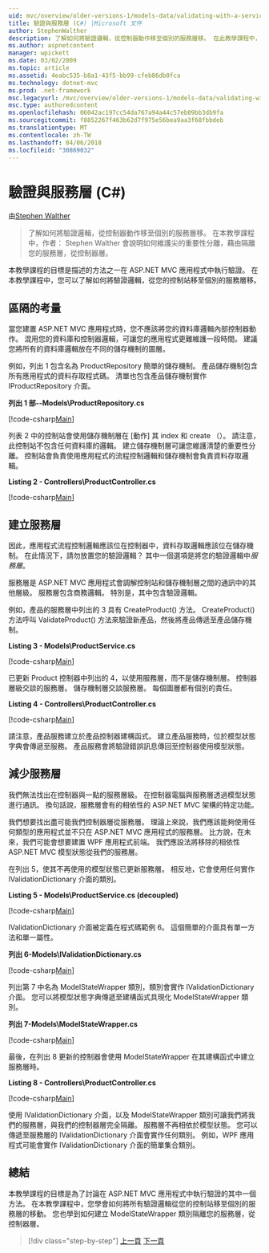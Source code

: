 ```yaml
---
uid: mvc/overview/older-versions-1/models-data/validating-with-a-service-layer-cs
title: 驗證與服務層 (C#) |Microsoft 文件
author: StephenWalther
description: 了解如何將驗證邏輯，從控制器動作移至個別的服務層移。 在此教學課程中，說明作者： Stephen Walther 如何您...
ms.author: aspnetcontent
manager: wpickett
ms.date: 03/02/2009
ms.topic: article
ms.assetid: 4eabc535-b8a1-43f5-bb99-cfeb86db0fca
ms.technology: dotnet-mvc
ms.prod: .net-framework
msc.legacyurl: /mvc/overview/older-versions-1/models-data/validating-with-a-service-layer-cs
msc.type: authoredcontent
ms.openlocfilehash: 06042ac197cc54da767a94a44c57eb09bb3db9fa
ms.sourcegitcommit: f8852267f463b62d7f975e56bea9aa3f68fbbdeb
ms.translationtype: MT
ms.contentlocale: zh-TW
ms.lasthandoff: 04/06/2018
ms.locfileid: "30869032"
---
```

<a name="validating-with-a-service-layer-c"></a>驗證與服務層 (C#)
====================
由[Stephen Walther](https://github.com/StephenWalther)

> 了解如何將驗證邏輯，從控制器動作移至個別的服務層移。 在本教學課程中，作者： Stephen Walther 會說明如何維護尖的重要性分離，藉由隔離您的服務層，從控制器層。


本教學課程的目標是描述的方法之一在 ASP.NET MVC 應用程式中執行驗證。 在本教學課程中，您可以了解如何將驗證邏輯，從您的控制站移至個別的服務層移。

## <a name="separating-concerns"></a>區隔的考量

當您建置 ASP.NET MVC 應用程式時，您不應該將您的資料庫邏輯內部控制器動作。 混用您的資料庫和控制器邏輯，可讓您的應用程式更難維護一段時間。 建議您將所有的資料庫邏輯放在不同的儲存機制的圖層。

例如，列出 1 包含名為 ProductRepository 簡單的儲存機制。 產品儲存機制包含所有應用程式的資料存取程式碼。 清單也包含產品儲存機制實作 IProductRepository 介面。

**列出 1 部--Models\ProductRepository.cs**

[!code-csharp[Main](validating-with-a-service-layer-cs/samples/sample1.cs)]

列表 2 中的控制站會使用儲存機制層在 [動作] 其 index 和 create （）。 請注意，此控制站不包含任何資料庫的邏輯。 建立儲存機制層可讓您維護清楚的重要性分離。 控制站會負責使用應用程式的流程控制邏輯和儲存機制會負責資料存取邏輯。

**Listing 2 - Controllers\ProductController.cs**

[!code-csharp[Main](validating-with-a-service-layer-cs/samples/sample2.cs)]

## <a name="creating-a-service-layer"></a>建立服務層

因此，應用程式流程控制邏輯應該位在控制器中，資料存取邏輯應該位在儲存機制。 在此情況下，請勿放置您的驗證邏輯？ 其中一個選項是將您的驗證邏輯中*服務層*。

服務層是 ASP.NET MVC 應用程式會調解控制站和儲存機制層之間的通訊中的其他層級。 服務層包含商務邏輯。 特別是，其中包含驗證邏輯。

例如，產品的服務層中列出的 3 具有 CreateProduct() 方法。 CreateProduct() 方法呼叫 ValidateProduct() 方法來驗證新產品，然後將產品傳遞至產品儲存機制。

**Listing 3 - Models\ProductService.cs**

[!code-csharp[Main](validating-with-a-service-layer-cs/samples/sample3.cs)]

已更新 Product 控制器中列出的 4，以使用服務層，而不是儲存機制層。 控制器層級交談的服務層。 儲存機制層交談服務層。 每個圖層都有個別的責任。

**Listing 4 - Controllers\ProductController.cs**

[!code-csharp[Main](validating-with-a-service-layer-cs/samples/sample4.cs)]

請注意，產品服務建立於產品控制器建構函式。 建立產品服務時，位於模型狀態字典會傳遞至服務。 產品服務會將驗證錯誤訊息傳回至控制器使用模型狀態。

## <a name="decoupling-the-service-layer"></a>減少服務層

我們無法找出在控制器與一點的服務層級。 在控制器電腦與服務層透過模型狀態進行通訊。 換句話說，服務層會有的相依性的 ASP.NET MVC 架構的特定功能。

我們想要找出盡可能我們控制器層從服務層。 理論上來說，我們應該能夠使用任何類型的應用程式並不只在 ASP.NET MVC 應用程式的服務層。 比方說，在未來，我們可能會想要建置 WPF 應用程式前端。 我們應設法將移除的相依性 ASP.NET MVC 模型狀態從我們的服務層。

在列出 5，使其不再使用的模型狀態已更新服務層。 相反地，它會使用任何實作 IValidationDictionary 介面的類別。

**Listing 5 - Models\ProductService.cs (decoupled)**

[!code-csharp[Main](validating-with-a-service-layer-cs/samples/sample5.cs)]

IValidationDictionary 介面被定義在程式碼範例 6。 這個簡單的介面具有單一方法和單一屬性。

**列出 6-Models\IValidationDictionary.cs**

[!code-csharp[Main](validating-with-a-service-layer-cs/samples/sample6.cs)]

列出第 7 中名為 ModelStateWrapper 類別，類別會實作 IValidationDictionary 介面。 您可以將模型狀態字典傳遞至建構函式具現化 ModelStateWrapper 類別。

**列出 7-Models\ModelStateWrapper.cs**

[!code-csharp[Main](validating-with-a-service-layer-cs/samples/sample7.cs)]

最後，在列出 8 更新的控制器會使用 ModelStateWrapper 在其建構函式中建立服務層時。

**Listing 8 - Controllers\ProductController.cs**

[!code-csharp[Main](validating-with-a-service-layer-cs/samples/sample8.cs)]

使用 IValidationDictionary 介面，以及 ModelStateWrapper 類別可讓我們將我們的服務層，與我們的控制器層完全隔離。 服務層不再相依於模型狀態。 您可以傳遞至服務層的 IValidationDictionary 介面會實作任何類別。 例如，WPF 應用程式可能會實作 IValidationDictionary 介面的簡單集合類別。

## <a name="summary"></a>總結

本教學課程的目標是為了討論在 ASP.NET MVC 應用程式中執行驗證的其中一個方法。 在本教學課程中，您學會如何將所有驗證邏輯從您的控制站移至個別的服務層的移動。 您也學到如何建立 ModelStateWrapper 類別隔離您的服務層，從控制器層。

> [!div class="step-by-step"]
> [上一頁](validating-with-the-idataerrorinfo-interface-cs.md)
> [下一頁](validation-with-the-data-annotation-validators-cs.md)
